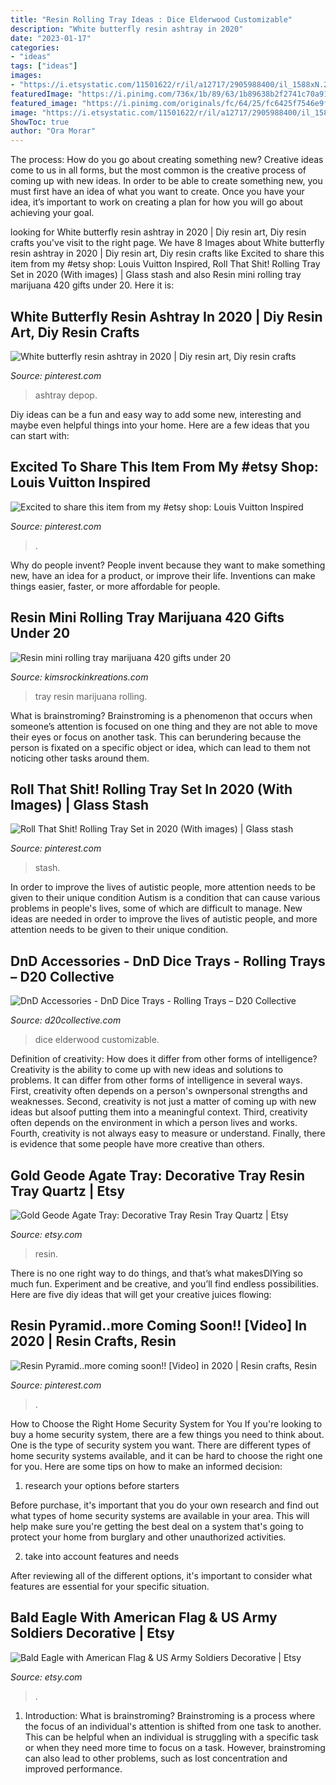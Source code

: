```yaml
---
title: "Resin Rolling Tray Ideas : Dice Elderwood Customizable"
description: "White butterfly resin ashtray in 2020"
date: "2023-01-17"
categories:
- "ideas"
tags: ["ideas"]
images:
- "https://i.etsystatic.com/11501622/r/il/a12717/2905988400/il_1588xN.2905988400_3r09.jpg"
featuredImage: "https://i.pinimg.com/736x/1b/89/63/1b89638b2f2741c70a9144eeb179c5a0.jpg"
featured_image: "https://i.pinimg.com/originals/fc/64/25/fc6425f7546e9f0f19dd4248cffb2b07.jpg"
image: "https://i.etsystatic.com/11501622/r/il/a12717/2905988400/il_1588xN.2905988400_3r09.jpg"
ShowToc: true
author: "Ora Morar"
---
```



The process: How do you go about creating something new?
Creative ideas come to us in all forms, but the most common is the creative process of coming up with new ideas. In order to be able to create something new, you must first have an idea of what you want to create. Once you have your idea, it’s important to work on creating a plan for how you will go about achieving your goal.

	

		
looking for White butterfly resin ashtray in 2020 | Diy resin art, Diy resin crafts you've visit to the right page. We have 8 Images about White butterfly resin ashtray in 2020 | Diy resin art, Diy resin crafts like Excited to share this item from my #etsy shop: Louis Vuitton Inspired, Roll That Shit! Rolling Tray Set in 2020 (With images) | Glass stash and also Resin mini rolling tray marijuana 420 gifts under 20. Here it is:
		
    
## White Butterfly Resin Ashtray In 2020 | Diy Resin Art, Diy Resin Crafts

<img loading=lazy src="https://i.pinimg.com/736x/1f/93/55/1f9355a15070cdf6cc47686819d913c9.jpg" onerror="this.onerror=null;this.src='https://tse1.mm.bing.net/th?id=OIP.b2Xb6Lqi-Jn5h8EXIcescAHaHa&amp;pid=15.1';" alt="White butterfly resin ashtray in 2020 | Diy resin art, Diy resin crafts">

_Source: pinterest.com_

>ashtray depop. 

	

Diy ideas can be a fun and easy way to add some new, interesting and maybe even helpful things into your home. Here are a few ideas that you can start with: 

    
## Excited To Share This Item From My #etsy Shop: Louis Vuitton Inspired

<img loading=lazy src="https://i.pinimg.com/originals/00/84/79/008479fb6cbc6e443005c1f8ea4f884a.jpg" onerror="this.onerror=null;this.src='https://tse2.mm.bing.net/th?id=OIP.O_ZEaCCwGiNIbwHIUQ1laAHaJ4&amp;pid=15.1';" alt="Excited to share this item from my #etsy shop: Louis Vuitton Inspired">

_Source: pinterest.com_

>. 

	

Why do people invent?
People invent because they want to make something new, have an idea for a product, or improve their life. Inventions can make things easier, faster, or more affordable for people.

    
## Resin Mini Rolling Tray Marijuana 420 Gifts Under 20

<img loading=lazy src="https://i.etsystatic.com/18168079/r/il/00a521/2417077899/il_fullxfull.2417077899_smkx.jpg" onerror="this.onerror=null;this.src='https://tse1.mm.bing.net/th?id=OIP.JGZZ6szj4gUVSgOEzbTkygHaJ4&amp;pid=15.1';" alt="Resin mini rolling tray marijuana 420 gifts under 20">

_Source: kimsrockinkreations.com_

>tray resin marijuana rolling. 

	

What is brainstroming?
Brainstroming is a phenomenon that occurs when someone’s attention is focused on one thing and they are not able to move their eyes or focus on another task. This can berundering because the person is fixated on a specific object or idea, which can lead to them not noticing other tasks around them.

    
## Roll That Shit! Rolling Tray Set In 2020 (With Images) | Glass Stash

<img loading=lazy src="https://i.pinimg.com/originals/fc/64/25/fc6425f7546e9f0f19dd4248cffb2b07.jpg" onerror="this.onerror=null;this.src='https://tse2.mm.bing.net/th?id=OIP.sVen9wurwAGtD2rN6yGFRAHaHa&amp;pid=15.1';" alt="Roll That Shit! Rolling Tray Set in 2020 (With images) | Glass stash">

_Source: pinterest.com_

>stash. 

	

In order to improve the lives of autistic people, more attention needs to be given to their unique condition
Autism is a condition that can cause various problems in people's lives, some of which are difficult to manage. New ideas are needed in order to improve the lives of autistic people, and more attention needs to be given to their unique condition.

    
## DnD Accessories - DnD Dice Trays - Rolling Trays – D20 Collective

<img loading=lazy src="http://cdn.shopify.com/s/files/1/0890/1750/collections/d03a17e7d33d730631bb5c4e9bdac69b.jpg?v=1603476045" onerror="this.onerror=null;this.src='https://tse3.mm.bing.net/th?id=OIP.dIEHSnWX_c2Y39ZgSLwaBAHaFj&amp;pid=15.1';" alt="DnD Accessories - DnD Dice Trays - Rolling Trays – D20 Collective">

_Source: d20collective.com_

>dice elderwood customizable. 

	

Definition of creativity: How does it differ from other forms of intelligence?
Creativity is the ability to come up with new ideas and solutions to problems. It can differ from other forms of intelligence in several ways. First, creativity often depends on a person's ownpersonal strengths and weaknesses. Second, creativity is not just a matter of coming up with new ideas but alsoof putting them into a meaningful context. Third, creativity often depends on the environment in which a person lives and works. Fourth, creativity is not always easy to measure or understand. Finally, there is evidence that some people have more creative than others.

    
## Gold Geode Agate Tray: Decorative Tray Resin Tray Quartz | Etsy

<img loading=lazy src="https://i.etsystatic.com/11501622/r/il/a12717/2905988400/il_1588xN.2905988400_3r09.jpg" onerror="this.onerror=null;this.src='https://tse3.mm.bing.net/th?id=OIP.vorupA5-N_KB3Gek_cQ7DwHaHk&amp;pid=15.1';" alt="Gold Geode Agate Tray: Decorative Tray Resin Tray Quartz | Etsy">

_Source: etsy.com_

>resin. 

	

There is no one right way to do things, and that’s what makesDIYing so much fun. Experiment and be creative, and you’ll find endless possibilities. Here are five diy ideas that will get your creative juices flowing:

    
## Resin Pyramid..more Coming Soon!! [Video] In 2020 | Resin Crafts, Resin

<img loading=lazy src="https://i.pinimg.com/736x/1b/89/63/1b89638b2f2741c70a9144eeb179c5a0.jpg" onerror="this.onerror=null;this.src='https://tse2.mm.bing.net/th?id=OIP.hiOgxIKHxTx3gfNHlMMdeAHaNK&amp;pid=15.1';" alt="Resin Pyramid..more coming soon!! [Video] in 2020 | Resin crafts, Resin">

_Source: pinterest.com_

>. 

	

How to Choose the Right Home Security System for You
If you're looking to buy a home security system, there are a few things you need to think about. One is the type of security system you want. There are different types of home security systems available, and it can be hard to choose the right one for you. Here are some tips on how to make an informed decision: 
1. research your options before starters

Before purchase, it's important that you do your own research and find out what types of home security systems are available in your area. This will help make sure you're getting the best deal on a system that's going to protect your home from burglary and other unauthorized activities. 

2. take into account features and needs

After reviewing all of the different options, it's important to consider what features are essential for your specific situation.

    
## Bald Eagle With American Flag &amp; US Army Soldiers Decorative | Etsy

<img loading=lazy src="https://i.etsystatic.com/20162984/r/il/dab7a4/2980292503/il_1588xN.2980292503_hmji.jpg" onerror="this.onerror=null;this.src='https://tse2.mm.bing.net/th?id=OIP.swObcxpYNDrToXOSDgD9gAHaFj&amp;pid=15.1';" alt="Bald Eagle with American Flag &amp; US Army Soldiers Decorative | Etsy">

_Source: etsy.com_

>. 

	

1. Introduction: What is brainstroming?
Brainstroming is a process where the focus of an individual's attention is shifted from one task to another. This can be helpful when an individual is struggling with a specific task or when they need more time to focus on a task. However, brainstroming can also lead to other problems, such as lost concentration and improved performance.

